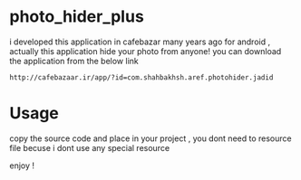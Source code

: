 # photo_hider_plus
i developed this application in cafebazar many years ago for android , actually this application hide your photo from anyone!
you can download the application from the below link 

```
http://cafebazaar.ir/app/?id=com.shahbakhsh.aref.photohider.jadid
```
# Usage  
copy the source code and place  in your project , you dont need to resource file  becuse i dont use any special resource 

enjoy !
